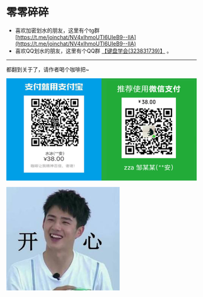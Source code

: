 # 零零碎碎

* 喜欢加密划水的朋友，这里有个tg群 [https://t.me/joinchat/NV4xIhmoUTl6UIeB9--IlA](https://t.me/joinchat/NV4xIhmoUTl6UIeB9--IlA)
* 喜欢QQ划水的朋友，这里有个QQ群 [【键盘学会(323831739)】](https://jq.qq.com/?_wv=1027&k=oFwS0Mjh) 。

---

都翻到关于了，请作者喝个咖啡把~

![咖啡使我精神百倍](.\images\喝咖啡专用.png)

![](images\liuhaoran.jfif)